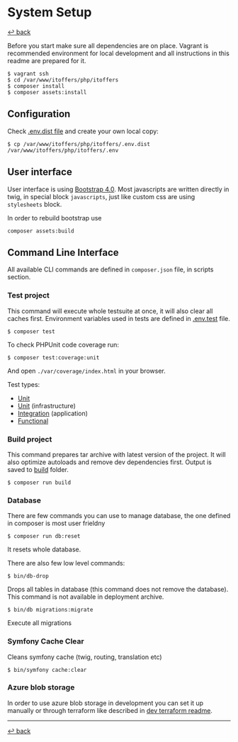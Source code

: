 # System Setup

[↩️ back](/README.md)

Before you start make sure all dependencies are on place. Vagrant is recommended environment for local development and
all instructions in this readme are prepared for it.  

```
$ vagrant ssh
$ cd /var/www/itoffers/php/itoffers
$ composer install
$ composer assets:install
```

## Configuration

Check [.env.dist file](/php/itoffers/.env.dist) and create your own local copy:

```
$ cp /var/www/itoffers/php/itoffers/.env.dist /var/www/itoffers/php/itoffers/.env
```
 
## User interface

User interface is using [Bootstrap 4.0](https://getbootstrap.com/). Most javascripts are written directly in twig, in special
block `javascripts`, just like custom css are using `stylesheets` block. 

In order to rebuild bootstrap use 

```
composer assets:build
``` 
 
## Command Line Interface

All available CLI commands are defined in `composer.json` file, in scripts section.

### Test project

This command will execute whole testsuite at once, it will also clear all caches first.
Environment variables used in tests are defined in [.env.test](.env.test) file.

```
$ composer test
```

To check PHPUnit code coverage run:

```
$ composer test:coverage:unit
```

And open `./var/coverage/index.html` in your browser.

Test types:

* [Unit](tests/ITOffers/Tests/Application/Unit)
* [Unit](tests/ITOffers/Tests/Infrastructure/Unit) (infrastructure)
* [Integration](tests/ITOffers/Tests/Application/Integration) (application)
* [Functional](tests/App/Tests/Functional)


### Build project

This command prepares tar archive with latest version of the project. 
It will also optimize autoloads and remove dev dependencies first.
Output is saved to [build](build) folder.

```
$ composer run build
```

### Database

There are few commands you can use to manage database, the one defined in composer is most user frieldny

```
$ composer run db:reset
```

It resets whole database.

There are also few low level commands:

```
$ bin/db-drop
```

Drops all tables in database (this command does not remove the database).
This command is not available in deployment archive.

```
$ bin/db migrations:migrate
```

Execute all migrations


### Symfony Cache Clear

Cleans symfony cache (twig, routing, translation etc)

```
$ bin/symfony cache:clear
```

### Azure blob storage

In order to use azure blob storage in development you can set it up manually or through terraform
like described in [dev terraform readme](../../terraform/README.md).

---
[↩️ back](/README.md)
